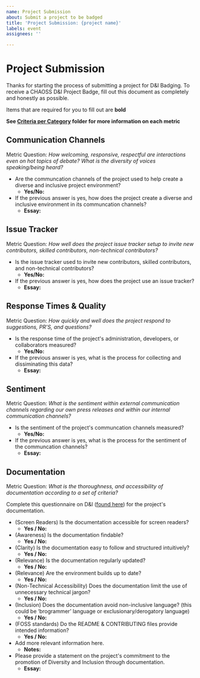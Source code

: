 ```yaml
---
name: Project Submission
about: Submit a project to be badged
title: 'Project Submission: {project name}'
labels: event
assignees: ''

---
```


# Project Submission

Thanks for starting the process of submitting a project for D&I Badging. To receive a CHAOSS D&I Project Badge, fill out this document as completely and honestly as possible.

Items that are required for you to fill out are __bold__

**See [Criteria per Category](https://github.com/Nebrethar/Docs-Diversity-Inclusion-Badging/tree/master/Project/Criteria-Per-Category) folder for more information on each metric**

## Communication Channels

Metric Question: _How welcoming, responsive, respectful are interactions even on hot topics of debate? What is the diversity of voices speaking/being heard?_

  * Are the communcation channels of the project used to help create a diverse and inclusive project environment?
    * __Yes/No:__ 
  * If the previous answer is yes, how does the project create a diverse and inclusive environment in its communcation channels?
    * __Essay:__ 

## Issue Tracker

Metric Question: _How well does the project issue tracker setup to invite new contributors, skilled contributors, non-technical contributors?_

  * Is the issue tracker used to invite new contributors, skilled contributors, and non-technical contributors?
    * __Yes/No:__ 
  * If the previous answer is yes, how does the project use an issue tracker?
    * __Essay:__ 

## Response Times & Quality

Metric Question: _How quickly and well does the project respond to suggestions, PR'S, and questions?_

  * Is the response time of the project's administration, developers, or collaborators measured?
    * __Yes/No:__ 
  * If the previous answer is yes, what is the process for collecting and dissiminating this data?
    * __Essay:__ 

## Sentiment

Metric Question: _What is the sentiment within external communication channels regarding our own press releases and within our internal communication channels?_

  * Is the sentiment of the project's communcation channels measured?
    * __Yes/No:__ 
  * If the previous answer is yes, what is the process for the sentiment of the communcation channels?
    * __Essay:__ 
    
## Documentation

Metric Question: _What is the thoroughness, and accessibility of documentation according to a set of criteria?_

Complete this questionnaire on D&I ([found here](https://github.com/Nebrethar/Docs-Diversity-Inclusion-Badging/blob/master/Project/Criteria-Per-Category/Documentation.md)) for the project's documentation.

  * (Screen Readers) Is the documentation accessible for screen readers?
    * __Yes / No:__
  * (Awareness) Is the documentation findable?
    * __Yes / No:__
  * (Clarity) Is the documentation easy to follow and structured intuitively?
    * __Yes / No:__
  * (Relevance) Is the documentation regularly updated?
    * __Yes / No:__
  * (Relevance) Are the environment builds up to date?
    * __Yes / No:__
  * (Non-Technical Accessibility) Does the documentation limit the use of unnecessary technical jargon?
    * __Yes / No:__
  * (Inclusion) Does the documentation avoid non-inclusive language? (this could be ‘brogrammer’ language or exclusionary/derogatory language)
    * __Yes / No:__
  * (FOSS standards) Do the README & CONTRIBUTING files provide intended information?
    * __Yes / No:__
  * Add more relevant information here.
    * __Notes:__
  * Please provide a statement on the project's commitment to the promotion of Diversity and Inclusion through documentation.
    * __Essay:__
